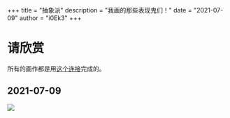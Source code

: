 +++
title = "抽象派"
description = "我画的那些表现鬼们！"
date = "2021-07-09"
author = "i0Ek3"
+++


# 请欣赏

所有的画作都是用[这个连接](https://david.li/paint/)完成的。

## 2021-07-09

![](https://cdn.jsdelivr.net/gh/i0Ek3/apichost@main/niter.top/20210709.3nmzn6jj5fuo.png)
